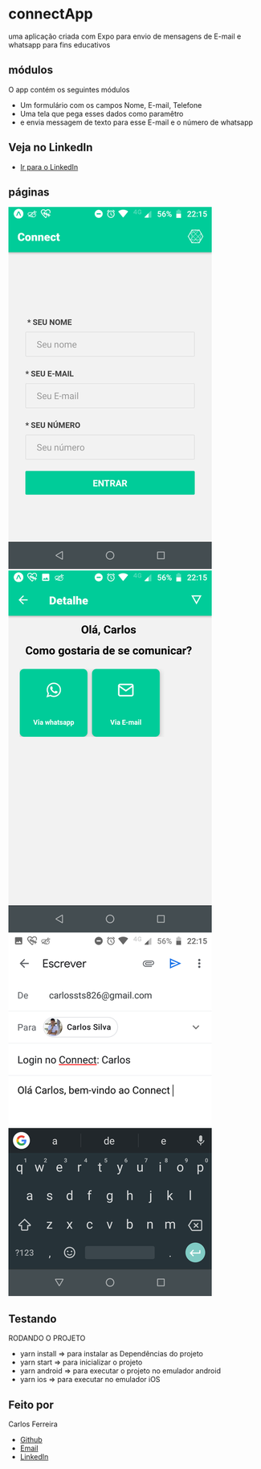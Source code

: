 # connectApp
uma aplicação criada com Expo para envio de mensagens de E-mail e whatsapp para fins educativos

## módulos

O app contém os seguintes módulos

* Um formulário com os campos Nome, E-mail, Telefone
* Uma tela que pega esses dados como paramêtro
* e envia messagem de texto para esse E-mail e o número de whatsapp

## Veja no LinkedIn
* [Ir para o LinkedIn](https://www.linkedin.com/posts/carlos-ferreira-4b2ba219a_aplica%C3%A7%C3%A3o-criada-em-expo-para-envio-de-mensagens-activity-6743279787747352576-_xYh)

## páginas
![Foto do App formulário](https://github.com/CarlosSTS/connectApp/blob/master/assets/form.png)
![Foto do App dashboard](https://github.com/CarlosSTS/connectApp/blob/master/assets/dashboard.png)
![Foto do App email](https://github.com/CarlosSTS/connectApp/blob/master/assets/email.png)

## Testando
RODANDO O PROJETO
* yarn install => para instalar as  Dependências do projeto
* yarn start => para inicializar o projeto
* yarn android => para executar o projeto no emulador android
* yarn ios => para executar no emulador iOS

## Feito por

Carlos Ferreira
* [Github](https://www.github.com/CarlosSTS)
* [Email](mailto://carlossts826@gmail.com)
* [LinkedIn](https://www.linkedin.com/in/carlos-ferreira-4b2ba219a/)
